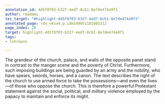 ```yaml
---
annotation_id: 4d5f8f03-b327-4ed7-8cb1-8e7de474a9f1
author: rmadams
tei_target: "#highlight-4d5f8f03-b327-4ed7-8cb1-8e7de474a9f1"
annotated_page: rdx_vksx4.p.idm140051181085312
page_index: 20
target: highlight-4d5f8f03-b327-4ed7-8cb1-8e7de474a9f1
tags:
- lohrmann

---
```

The grandeur of the church, palace, and walls of the opposite panel stand in contrast to the manger scene and the poverty of Christ. Furthermore, such imposing buildings are being guarded by an army and the nobility, who have spears, swords, horses, and a canon. The text describes the right of the church to use armed force to take the possessions—and even the lives—of those who oppose the church. This is therefore a powerful Protestant statement against the social, political, and military violence employed by the papacy to maintain and enforce its might.